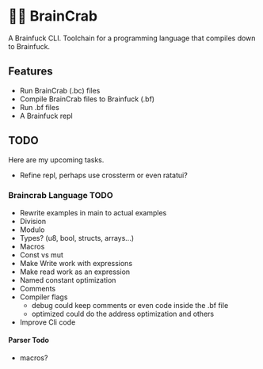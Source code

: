# 🧠🦀 BrainCrab
A Brainfuck CLI. Toolchain for a programming language that compiles down to Brainfuck.

## Features
- Run BrainCrab (.bc) files
- Compile BrainCrab files to Brainfuck (.bf)
- Run .bf files
- A Brainfuck repl

## TODO
Here are my upcoming tasks.
- Refine repl, perhaps use crossterm or even ratatui?

### Braincrab Language TODO
- Rewrite examples in main to actual examples
- Division
- Modulo
- Types? (u8, bool, structs, arrays...)
- Macros
- Const vs mut
- Make Write work with expressions
- Make read work as an expression
- Named constant optimization
- Comments
- Compiler flags
  - debug could keep comments or even code inside the .bf file
  - optimized could do the address optimization and others
- Improve Cli code

#### Parser Todo
- macros?
